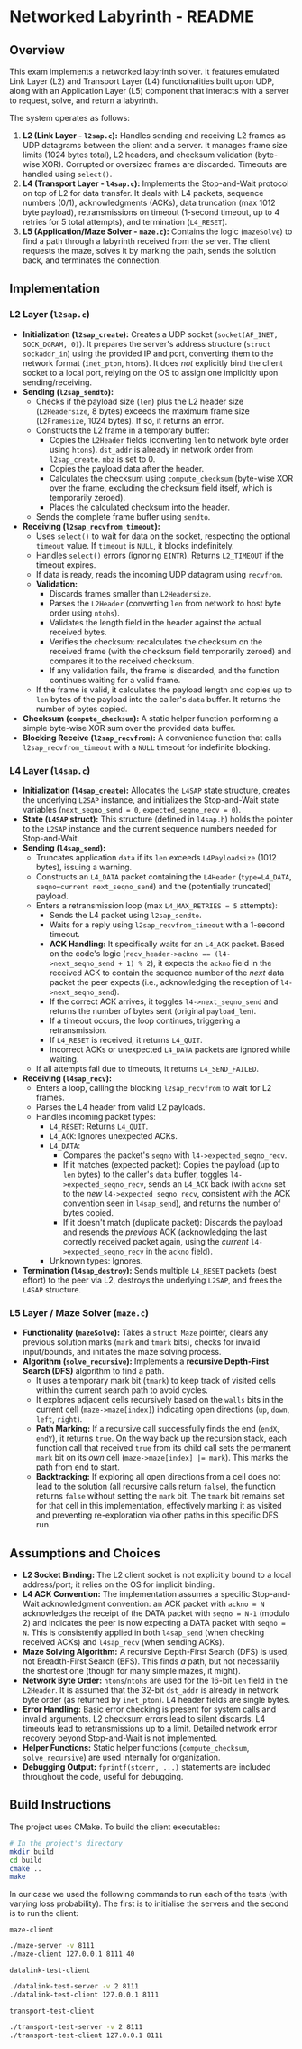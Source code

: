 # Networked Labyrinth - README

## Overview

This exam implements a networked labyrinth solver. It features emulated Link Layer (L2) and Transport Layer (L4) functionalities built upon UDP, along with an Application Layer (L5) component that interacts with a server to request, solve, and return a labyrinth.

The system operates as follows:
1.  **L2 (Link Layer - `l2sap.c`):** Handles sending and receiving L2 frames as UDP datagrams between the client and a server. It manages frame size limits (1024 bytes total), L2 headers, and checksum validation (byte-wise XOR). Corrupted or oversized frames are discarded. Timeouts are handled using `select()`.
2.  **L4 (Transport Layer - `l4sap.c`):** Implements the Stop-and-Wait protocol on top of L2 for data transfer. It deals with L4 packets, sequence numbers (0/1), acknowledgments (ACKs), data truncation (max 1012 byte payload), retransmissions on timeout (1-second timeout, up to 4 retries for 5 total attempts), and termination (`L4_RESET`).
3.  **L5 (Application/Maze Solver - `maze.c`):** Contains the logic (`mazeSolve`) to find a path through a labyrinth received from the server. The client requests the maze, solves it by marking the path, sends the solution back, and terminates the connection.

## Implementation

### L2 Layer (`l2sap.c`)

* **Initialization (`l2sap_create`):** Creates a UDP socket (`socket(AF_INET, SOCK_DGRAM, 0)`). It prepares the server's address structure (`struct sockaddr_in`) using the provided IP and port, converting them to the network format (`inet_pton`, `htons`). It does *not* explicitly bind the client socket to a local port, relying on the OS to assign one implicitly upon sending/receiving.
* **Sending (`l2sap_sendto`):**
    * Checks if the payload size (`len`) plus the L2 header size (`L2Headersize`, 8 bytes) exceeds the maximum frame size (`L2Framesize`, 1024 bytes). If so, it returns an error.
    * Constructs the L2 frame in a temporary buffer:
        * Copies the `L2Header` fields (converting `len` to network byte order using `htons`). `dst_addr` is already in network order from `l2sap_create`. `mbz` is set to 0.
        * Copies the payload data after the header.
        * Calculates the checksum using `compute_checksum` (byte-wise XOR over the frame, excluding the checksum field itself, which is temporarily zeroed).
        * Places the calculated checksum into the header.
    * Sends the complete frame buffer using `sendto`.
* **Receiving (`l2sap_recvfrom_timeout`):**
    * Uses `select()` to wait for data on the socket, respecting the optional `timeout` value. If `timeout` is `NULL`, it blocks indefinitely.
    * Handles `select()` errors (ignoring `EINTR`). Returns `L2_TIMEOUT` if the timeout expires.
    * If data is ready, reads the incoming UDP datagram using `recvfrom`.
    * **Validation:**
        * Discards frames smaller than `L2Headersize`.
        * Parses the `L2Header` (converting `len` from network to host byte order using `ntohs`).
        * Validates the length field in the header against the actual received bytes.
        * Verifies the checksum: recalculates the checksum on the received frame (with the checksum field temporarily zeroed) and compares it to the received checksum.
        * If any validation fails, the frame is discarded, and the function continues waiting for a valid frame.
    * If the frame is valid, it calculates the payload length and copies up to `len` bytes of the payload into the caller's `data` buffer. It returns the number of bytes copied.
* **Checksum (`compute_checksum`):** A static helper function performing a simple byte-wise XOR sum over the provided data buffer.
* **Blocking Receive (`l2sap_recvfrom`):** A convenience function that calls `l2sap_recvfrom_timeout` with a `NULL` timeout for indefinite blocking.

### L4 Layer (`l4sap.c`)

* **Initialization (`l4sap_create`):** Allocates the `L4SAP` state structure, creates the underlying `L2SAP` instance, and initializes the Stop-and-Wait state variables (`next_seqno_send = 0`, `expected_seqno_recv = 0`).
* **State (`L4SAP` struct):** This structure (defined in `l4sap.h`) holds the pointer to the `L2SAP` instance and the current sequence numbers needed for Stop-and-Wait.
* **Sending (`l4sap_send`):**
    * Truncates application `data` if its `len` exceeds `L4Payloadsize` (1012 bytes), issuing a warning.
    * Constructs an `L4_DATA` packet containing the `L4Header` (`type=L4_DATA`, `seqno=current next_seqno_send`) and the (potentially truncated) payload.
    * Enters a retransmission loop (max `L4_MAX_RETRIES = 5` attempts):
        * Sends the L4 packet using `l2sap_sendto`.
        * Waits for a reply using `l2sap_recvfrom_timeout` with a 1-second timeout.
        * **ACK Handling:** It specifically waits for an `L4_ACK` packet. Based on the code's logic (`recv_header->ackno == (l4->next_seqno_send + 1) % 2`), it expects the `ackno` field in the received ACK to contain the sequence number of the *next* data packet the peer expects (i.e., acknowledging the reception of `l4->next_seqno_send`).
        * If the correct ACK arrives, it toggles `l4->next_seqno_send` and returns the number of bytes sent (original `payload_len`).
        * If a timeout occurs, the loop continues, triggering a retransmission.
        * If `L4_RESET` is received, it returns `L4_QUIT`.
        * Incorrect ACKs or unexpected `L4_DATA` packets are ignored while waiting.
    * If all attempts fail due to timeouts, it returns `L4_SEND_FAILED`.
* **Receiving (`l4sap_recv`):**
    * Enters a loop, calling the blocking `l2sap_recvfrom` to wait for L2 frames.
    * Parses the L4 header from valid L2 payloads.
    * Handles incoming packet types:
        * `L4_RESET`: Returns `L4_QUIT`.
        * `L4_ACK`: Ignores unexpected ACKs.
        * `L4_DATA`:
            * Compares the packet's `seqno` with `l4->expected_seqno_recv`.
            * If it matches (expected packet): Copies the payload (up to `len` bytes) to the caller's `data` buffer, toggles `l4->expected_seqno_recv`, sends an `L4_ACK` back (with `ackno` set to the *new* `l4->expected_seqno_recv`, consistent with the ACK convention seen in `l4sap_send`), and returns the number of bytes copied.
            * If it doesn't match (duplicate packet): Discards the payload and resends the *previous* ACK (acknowledging the last correctly received packet again, using the *current* `l4->expected_seqno_recv` in the `ackno` field).
        * Unknown types: Ignores.
* **Termination (`l4sap_destroy`):** Sends multiple `L4_RESET` packets (best effort) to the peer via L2, destroys the underlying `L2SAP`, and frees the `L4SAP` structure.

### L5 Layer / Maze Solver (`maze.c`)

* **Functionality (`mazeSolve`):** Takes a `struct Maze` pointer, clears any previous solution marks (`mark` and `tmark` bits), checks for invalid input/bounds, and initiates the maze solving process.
* **Algorithm (`solve_recursive`):** Implements a **recursive Depth-First Search (DFS)** algorithm to find a path.
    * It uses a temporary mark bit (`tmark`) to keep track of visited cells within the current search path to avoid cycles.
    * It explores adjacent cells recursively based on the `walls` bits in the current cell (`maze->maze[index]`) indicating open directions (`up`, `down`, `left`, `right`).
    * **Path Marking:** If a recursive call successfully finds the end (`endX`, `endY`), it returns `true`. On the way back up the recursion stack, each function call that received `true` from its child call sets the permanent `mark` bit on its *own* cell (`maze->maze[index] |= mark`). This marks the path from end to start.
    * **Backtracking:** If exploring all open directions from a cell does not lead to the solution (all recursive calls return `false`), the function returns `false` without setting the `mark` bit. The `tmark` bit remains set for that cell in this implementation, effectively marking it as visited and preventing re-exploration via other paths in this specific DFS run.

## Assumptions and Choices

* **L2 Socket Binding:** The L2 client socket is not explicitly bound to a local address/port; it relies on the OS for implicit binding.
* **L4 ACK Convention:** The implementation assumes a specific Stop-and-Wait acknowledgment convention: an ACK packet with `ackno = N` acknowledges the receipt of the DATA packet with `seqno = N-1` (modulo 2) and indicates the peer is now expecting a DATA packet with `seqno = N`. This is consistently applied in both `l4sap_send` (when checking received ACKs) and `l4sap_recv` (when sending ACKs).
* **Maze Solving Algorithm:** A recursive Depth-First Search (DFS) is used, not Breadth-First Search (BFS). This finds *a* path, but not necessarily the shortest one (though for many simple mazes, it might).
* **Network Byte Order:** `htons`/`ntohs` are used for the 16-bit `len` field in the `L2Header`. It is assumed that the 32-bit `dst_addr` is already in network byte order (as returned by `inet_pton`). L4 header fields are single bytes.
* **Error Handling:** Basic error checking is present for system calls and invalid arguments. L2 checksum errors lead to silent discards. L4 timeouts lead to retransmissions up to a limit. Detailed network error recovery beyond Stop-and-Wait is not implemented.
* **Helper Functions:** Static helper functions (`compute_checksum`, `solve_recursive`) are used internally for organization.
* **Debugging Output:** `fprintf(stderr, ...)` statements are included throughout the code, useful for debugging.

## Build Instructions

The project uses CMake. To build the client executables:

```bash
# In the project's directory
mkdir build
cd build
cmake ..
make
```

In our case we used the following commands to run each of the tests (with varying loss probability). The first is to initialise the servers and the second is to run the client:

`maze-client`

```bash
./maze-server -v 8111
./maze-client 127.0.0.1 8111 40
```

`datalink-test-client`

```bash
./datalink-test-server -v 2 8111
./datalink-test-client 127.0.0.1 8111
```

`transport-test-client`

```bash
./transport-test-server -v 2 8111
./transport-test-client 127.0.0.1 8111
```




